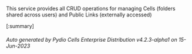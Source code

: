 






This service provides all CRUD operations for managing Cells (folders shared across users) and Public Links (externally accessed)

[:summary]

###### Auto generated by Pydio Cells Enterprise Distribution v4.2.3-alpha1 on 15-Jun-2023
